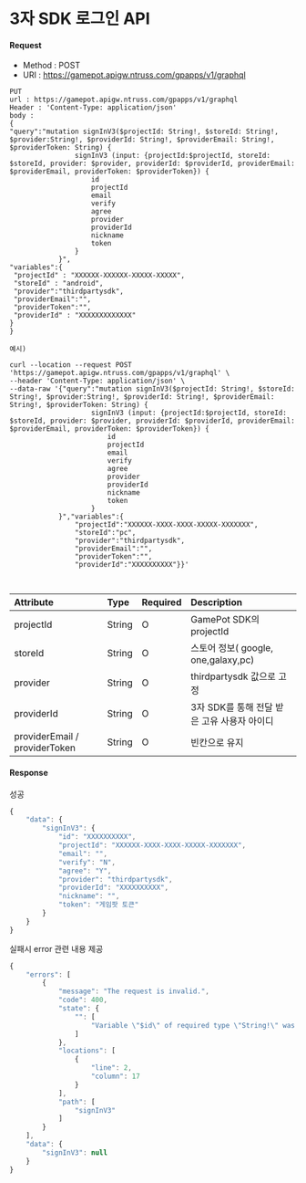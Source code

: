 # 3자 SDK 로그인 API 

#### Request


 - Method : POST
 - URI : https://gamepot.apigw.ntruss.com/gpapps/v1/graphql

```text
PUT
url : https://gamepot.apigw.ntruss.com/gpapps/v1/graphql
Header : 'Content-Type: application/json'
body : 
{
"query":"mutation signInV3($projectId: String!, $storeId: String!, $provider:String!, $providerId: String!, $providerEmail: String!, $providerToken: String) {
                signInV3 (input: {projectId:$projectId, storeId: $storeId, provider: $provider, providerId: $providerId, providerEmail: $providerEmail, providerToken: $providerToken}) {
                    id
                    projectId
                    email
                    verify
                    agree
                    provider
                    providerId
                    nickname
                    token
                }
            }",
"variables":{
 "projectId" : "XXXXXX-XXXXXX-XXXXX-XXXXX",
 "storeId" : "android",
 "provider":"thirdpartysdk",
 "providerEmail":"",
 "providerToken":"",
 "providerId" : "XXXXXXXXXXXXX"
}
}
```

```text
예시)

curl --location --request POST 'https://gamepot.apigw.ntruss.com/gpapps/v1/graphql' \
--header 'Content-Type: application/json' \
--data-raw '{"query":"mutation signInV3($projectId: String!, $storeId: String!, $provider:String!, $providerId: String!, $providerEmail: String!, $providerToken: String) {
                    signInV3 (input: {projectId:$projectId, storeId: $storeId, provider: $provider, providerId: $providerId, providerEmail: $providerEmail, providerToken: $providerToken}) {                    
                        id                    
                        projectId                    
                        email                    
                        verify                    
                        agree                    
                        provider                    
                        providerId                    
                        nickname                    
                        token                
                    }            
            }","variables":{
                "projectId":"XXXXXX-XXXX-XXXX-XXXXX-XXXXXXX",
                "storeId":"pc",
                "provider":"thirdpartysdk",
                "providerEmail":"",
                "providerToken":"",
                "providerId":"XXXXXXXXXX"}}'



```
| Attribute    | Type   | Required | Description                  |
| :-------- | :----- | :------- | :--------------------------- |
| projectId  | String | O        |   GamePot SDK의 projectId   |
| storeId   | String | O        |   스토어 정보( google, one,galaxy,pc)   |
| provider   | String | O        |   thirdpartysdk 값으로 고정  |
| providerId   | String | O        |  3자 SDK를 통해 전달 받은 고유 사용자 아이디  |
| providerEmail / providerToken  | String | O        |  빈칸으로 유지   |




#### Response

성공

```javascript
{
    "data": {
        "signInV3": {
            "id": "XXXXXXXXXX",
            "projectId": "XXXXXX-XXXX-XXXX-XXXXX-XXXXXXX",
            "email": "",
            "verify": "N",
            "agree": "Y",
            "provider": "thirdpartysdk",
            "providerId": "XXXXXXXXXX",
            "nickname": "",
            "token": "게임팟 토큰"
        }
    }
}
```




실패시 error 관련 내용 제공
```javascript
{
    "errors": [
        {
            "message": "The request is invalid.",
            "code": 400,
            "state": {
                "": [
                    "Variable \"$id\" of required type \"String!\" was not provided."
                ]
            },
            "locations": [
                {
                    "line": 2,
                    "column": 17
                }
            ],
            "path": [
                "signInV3"
            ]
        }
    ],
    "data": {
        "signInV3": null
    }
}
```


